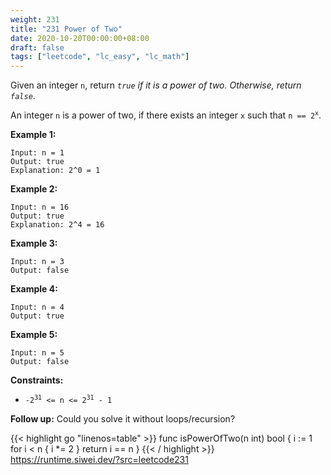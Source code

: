 ```yaml
---
weight: 231
title: "231 Power of Two"
date: 2020-10-20T00:00:00+08:00
draft: false
tags: ["leetcode", "lc_easy", "lc_math"]
---
```


Given an integer `n`, return _`true` if it is a power of two. Otherwise, return `false`_.

An integer `n` is a power of two, if there exists an integer `x` such that <code>n == 2<sup>x</sup></code>.

**Example 1:**
```
Input: n = 1
Output: true
Explanation: 2^0 = 1
```

**Example 2:**
```
Input: n = 16
Output: true
Explanation: 2^4 = 16
```

**Example 3:**
```
Input: n = 3
Output: false
```

**Example 4:**
```
Input: n = 4
Output: true
```

**Example 5:**
```
Input: n = 5
Output: false
```

**Constraints:**
- <code>-2<sup>31</sup> <= n <= 2<sup>31</sup> - 1</code>

**Follow up:** Could you solve it without loops/recursion?

<div class="tabs"></div>
<div class="tab-content">
<div id="golang" class="lang">
{{< highlight go "linenos=table" >}}
func isPowerOfTwo(n int) bool {
	i := 1
	for i < n {
		i *= 2
	}
	return i == n
}
{{< / highlight >}}
</div>
<div id="runtime" class="lang">
    <div class="code-link">
        <a href="https://runtime.siwei.dev/?src=leetcode231" target="_blank">https://runtime.siwei.dev/?src=leetcode231</a>
    </div>
</div>
</div>
